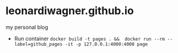 # leonardiwagner.github.io
my personal blog

- Run container
`docker build -t pages . &&  docker run --rm --label=github_pages -it -p 127.0.0.1:4000:4000 page`
